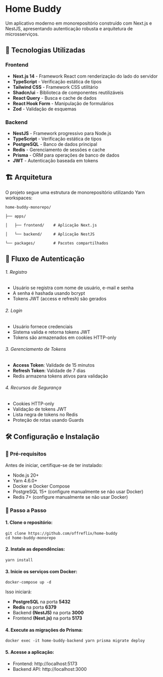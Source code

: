 # Home Buddy

Um aplicativo moderno em monorepositório construído com Next.js e NestJS, apresentando autenticação robusta e arquitetura de microsserviços.

## 🚀 Tecnologias Utilizadas

### Frontend

- **Next.js 14** - Framework React com renderização do lado do servidor
- **TypeScript** - Verificação estática de tipos
- **Tailwind CSS** - Framework CSS utilitário
- **Shadcn/ui** - Biblioteca de componentes reutilizáveis
- **React Query** - Busca e cache de dados
- **React Hook Form** - Manipulação de formulários
- **Zod** - Validação de esquemas

### Backend

- **NestJS** - Framework progressivo para Node.js
- **TypeScript** - Verificação estática de tipos
- **PostgreSQL** - Banco de dados principal
- **Redis** - Gerenciamento de sessões e cache
- **Prisma** - ORM para operações de banco de dados
- **JWT** - Autenticação baseada em tokens

## 🏗️ Arquitetura

O projeto segue uma estrutura de monorepositório utilizando Yarn workspaces:

```plaintext
home-buddy-monorepo/

├── apps/

│   ├── frontend/    # Aplicação Next.js

│   └── backend/     # Aplicação NestJS

└── packages/        # Pacotes compartilhados
```

## 🔐 Fluxo de Autenticação

###### 1. Registro

- Usuário se registra com nome de usuário, e-mail e senha
- A senha é hashada usando bcrypt
- Tokens JWT (access e refresh) são gerados

###### 2. Login

- Usuário fornece credenciais
- Sistema valida e retorna tokens JWT
- Tokens são armazenados em cookies HTTP-only

###### 3. Gerenciamento de Tokens

- **Access Token**: Validade de 15 minutos
- **Refresh Token**: Validade de 7 dias
- Redis armazena tokens ativos para validação

###### 4. Recursos de Segurança

- Cookies HTTP-only
- Validação de tokens JWT
- Lista negra de tokens no Redis
- Proteção de rotas usando Guards

## 🛠️ Configuração e Instalação

### 📌 Pré-requisitos

Antes de iniciar, certifique-se de ter instalado:

- Node.js 20+
- Yarn 4.6.0+
- Docker e Docker Compose
- PostgreSQL 15+ (configure manualmente se não usar Docker)
- Redis 7+ (configure manualmente se não usar Docker)

### 🚀 Passo a Passo

#### 1. Clone o repositório:

```shell
git clone https://github.com/offreflix/home-buddy
cd home-buddy-monorepo
```

#### 2. Instale as dependências:

```shell
yarn install
```

#### 3. Inicie os serviços com Docker:

```shell
docker-compose up -d
```

Isso iniciará:

- **PostgreSQL** na porta **5432**
- **Redis** na porta **6379**
- Backend **(NestJS)** na porta **3000**
- Frontend **(Next.js)** na porta **5173**

#### 4. Execute as migrações do Prisma:

```shell
docker exec -it home-buddy-backend yarn prisma migrate deploy
```

#### 5. Acesse a aplicação:

- Frontend: http://localhost:5173
- Backend API: http://localhost:3000
